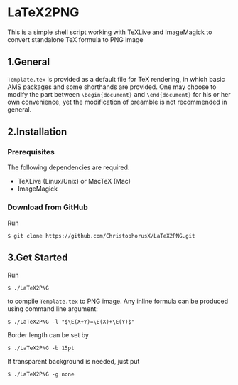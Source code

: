 # LaTeX2PNG
This is a simple shell script working with TeXLive and ImageMagick to convert standalone TeX formula to PNG image
## 1.General
`Template.tex` is provided as a default file for TeX rendering, in which basic AMS packages and some shorthands are provided. One may choose to modify the part between `\begin{document}` and `\end{document}` for his or her own convenience, yet the modification of preamble is not recommended in general.
## 2.Installation
### Prerequisites
The following dependencies are required:
- TeXLive (Linux/Unix) or MacTeX (Mac)
- ImageMagick

### Download from GitHub
Run

`$ git clone https://github.com/ChristophorusX/LaTeX2PNG.git`

## 3.Get Started
Run

`$ ./LaTeX2PNG`

to compile `Template.tex` to PNG image. Any inline formula can be produced using command line argument:

`$ ./LaTeX2PNG -l "$\E(X+Y)=\E(X)+\E(Y)$"`

Border length can be set by 

`$ ./LaTeX2PNG -b 15pt`

If transparent background is needed, just put

`$ ./LaTeX2PNG -g none`

